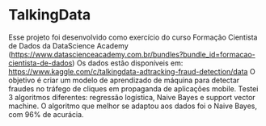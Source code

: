 # TalkingData
Esse projeto foi desenvolvido como exercício do curso Formação Cientista de Dados da DataScience Academy (https://www.datascienceacademy.com.br/bundles?bundle_id=formacao-cientista-de-dados)
Os dados estão disponíveis em: https://www.kaggle.com/c/talkingdata-adtracking-fraud-detection/data
O objetivo é criar um modelo de aprendizado de máquina para detectar fraudes no tráfego de cliques em propaganda de aplicações mobile.
Testei 3 algoritmos diferentes: regressão logística, Naive Bayes e support vector machine.
O algoritmo que melhor se adaptou aos dados foi o Naive Bayes, com 96% de acurácia.
